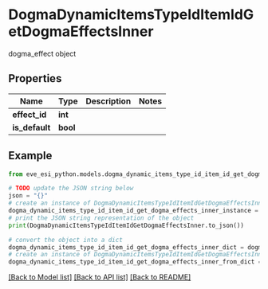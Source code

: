 # DogmaDynamicItemsTypeIdItemIdGetDogmaEffectsInner

dogma_effect object

## Properties

Name | Type | Description | Notes
------------ | ------------- | ------------- | -------------
**effect_id** | **int** |  | 
**is_default** | **bool** |  | 

## Example

```python
from eve_esi_python.models.dogma_dynamic_items_type_id_item_id_get_dogma_effects_inner import DogmaDynamicItemsTypeIdItemIdGetDogmaEffectsInner

# TODO update the JSON string below
json = "{}"
# create an instance of DogmaDynamicItemsTypeIdItemIdGetDogmaEffectsInner from a JSON string
dogma_dynamic_items_type_id_item_id_get_dogma_effects_inner_instance = DogmaDynamicItemsTypeIdItemIdGetDogmaEffectsInner.from_json(json)
# print the JSON string representation of the object
print(DogmaDynamicItemsTypeIdItemIdGetDogmaEffectsInner.to_json())

# convert the object into a dict
dogma_dynamic_items_type_id_item_id_get_dogma_effects_inner_dict = dogma_dynamic_items_type_id_item_id_get_dogma_effects_inner_instance.to_dict()
# create an instance of DogmaDynamicItemsTypeIdItemIdGetDogmaEffectsInner from a dict
dogma_dynamic_items_type_id_item_id_get_dogma_effects_inner_from_dict = DogmaDynamicItemsTypeIdItemIdGetDogmaEffectsInner.from_dict(dogma_dynamic_items_type_id_item_id_get_dogma_effects_inner_dict)
```
[[Back to Model list]](../README.md#documentation-for-models) [[Back to API list]](../README.md#documentation-for-api-endpoints) [[Back to README]](../README.md)


